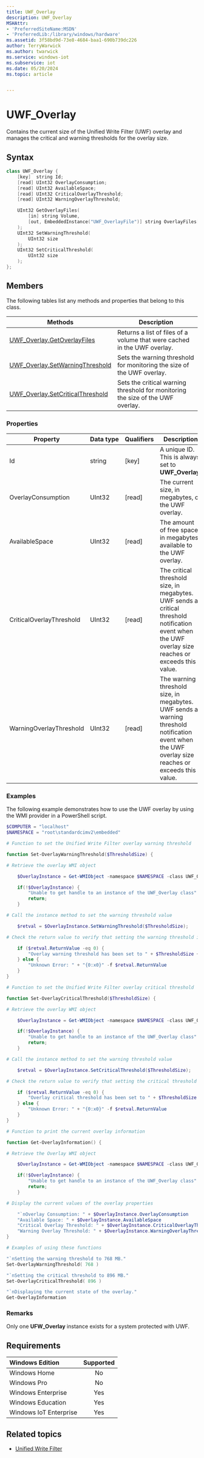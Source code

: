 ```yaml
---
title: UWF_Overlay
description: UWF_Overlay
MSHAttr:
- 'PreferredSiteName:MSDN'
- 'PreferredLib:/library/windows/hardware'
ms.assetid: 3f58bd9d-73e8-4684-baa1-690b739dc226
author: TerryWarwick
ms.author: twarwick
ms.service: windows-iot
ms.subservice: iot
ms.date: 05/20/2024
ms.topic: article


---
```

# UWF_Overlay

Contains the current size of the Unified Write Filter (UWF) overlay and manages the critical and warning thresholds for the overlay size.

## Syntax

```powershell
class UWF_Overlay {
    [key]  string Id;
    [read] UInt32 OverlayConsumption;
    [read] UInt32 AvailableSpace;
    [read] UInt32 CriticalOverlayThreshold;
    [read] UInt32 WarningOverlayThreshold;

    UInt32 GetOverlayFiles(
        [in] string Volume,
        [out, EmbeddedInstance("UWF_OverlayFile")] string OverlayFiles[]
    );
    UInt32 SetWarningThreshold(
        UInt32 size
    );
    UInt32 SetCriticalThreshold(
        UInt32 size
    );
};
```

## Members

The following tables list any methods and properties that belong to this class.

| Methods | Description |
|---------|-------------|
| [UWF_Overlay.GetOverlayFiles](uwf-overlaygetoverlayfiles.md) | Returns a list of files of a volume that were cached in the UWF overlay. |
| [UWF_Overlay.SetWarningThreshold](uwf-overlaysetwarningthreshold.md) | Sets the warning threshold for monitoring the size of the UWF overlay. |
| [UWF_Overlay.SetCriticalThreshold](uwf-overlaysetcriticalthreshold.md) | Sets the critical warning threshold for monitoring the size of the UWF overlay. |

### Properties

| Property | Data&nbsp;type | Qualifiers | Description |
|----------|----------------|------------|-------------|
| Id       | string         | [key]      | A unique ID. This is always set to **UWF_Overlay**. |
| OverlayConsumption | UInt32 | [read] | The current size, in megabytes, of the UWF overlay. |
| AvailableSpace | UInt32 | [read] | The amount of free space, in megabytes, available to the UWF overlay. |
| CriticalOverlayThreshold | UInt32 | [read] | The critical threshold size, in megabytes. UWF sends a critical threshold notification event when the UWF overlay size reaches or exceeds this value. |
| WarningOverlayThreshold | UInt32 | [read] | The warning threshold size, in megabytes. UWF sends a warning threshold notification event when the UWF overlay size reaches or exceeds this value. |

### Examples

The following example demonstrates how to use the UWF overlay by using the WMI provider in a PowerShell script.

```powershell
$COMPUTER = "localhost"
$NAMESPACE = "root\standardcimv2\embedded"

# Function to set the Unified Write Filter overlay warning threshold

function Set-OverlayWarningThreshold($ThresholdSize) {

# Retrieve the overlay WMI object

    $OverlayInstance = Get-WMIObject -namespace $NAMESPACE -class UWF_Overlay;

    if(!$OverlayInstance) {
        "Unable to get handle to an instance of the UWF_Overlay class"
        return;
    }

# Call the instance method to set the warning threshold value

    $retval = $OverlayInstance.SetWarningThreshold($ThresholdSize);

# Check the return value to verify that setting the warning threshold is successful

    if ($retval.ReturnValue -eq 0) {
        "Overlay warning threshold has been set to " + $ThresholdSize + " MB"
    } else {
        "Unknown Error: " + "{0:x0}" -f $retval.ReturnValue
    }
}

# Function to set the Unified Write Filter overlay critical threshold

function Set-OverlayCriticalThreshold($ThresholdSize) {

# Retrieve the overlay WMI object

    $OverlayInstance = Get-WMIObject -namespace $NAMESPACE -class UWF_Overlay;

    if(!$OverlayInstance) {
        "Unable to get handle to an instance of the UWF_Overlay class"
        return;
    }

# Call the instance method to set the warning threshold value

    $retval = $OverlayInstance.SetCriticalThreshold($ThresholdSize);

# Check the return value to verify that setting the critical threshold is successful

    if ($retval.ReturnValue -eq 0) {
        "Overlay critical threshold has been set to " + $ThresholdSize + " MB"
    } else {
        "Unknown Error: " + "{0:x0}" -f $retval.ReturnValue
    }
}

# Function to print the current overlay information

function Get-OverlayInformation() {

# Retrieve the Overlay WMI object

    $OverlayInstance = Get-WMIObject -namespace $NAMESPACE -class UWF_Overlay;

    if(!$OverlayInstance) {
        "Unable to get handle to an instance of the UWF_Overlay class"
        return;
    }

# Display the current values of the overlay properties

    "`nOverlay Consumption: " + $OverlayInstance.OverlayConsumption
    "Available Space: " + $OverlayInstance.AvailableSpace
    "Critical Overlay Threshold: " + $OverlayInstance.CriticalOverlayThreshold
    "Warning Overlay Threshold: " + $OverlayInstance.WarningOverlayThreshold
}

# Examples of using these functions

"`nSetting the warning threshold to 768 MB."
Set-OverlayWarningThreshold( 768 )

"`nSetting the critical threshold to 896 MB."
Set-OverlayCriticalThreshold( 896 )

"`nDisplaying the current state of the overlay."
Get-OverlayInformation
```

### Remarks

Only one **UFW\_Overlay** instance exists for a system protected with UWF.

## Requirements

| Windows Edition        | Supported |
|:-----------------------|:---------:|
| Windows Home           | No        |
| Windows Pro            | No        |
| Windows Enterprise     | Yes       |
| Windows Education      | Yes       |
| Windows IoT Enterprise | Yes       |

## Related topics

- [Unified Write Filter](unified-write-filter.md)
